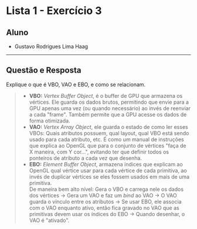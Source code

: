 # Lista 1 - Exercício 3

## Aluno
- Gustavo Rodrigues Lima Haag  

---

## Questão e Resposta

Explique o que é VBO, VAO e EBO, e como se relacionam.

> - **VBO:** _Vertex Buffer Object_, é o buffer de GPU que armazena os vértices. Ele guarda os dados brutos, permitindo que envie para a GPU apenas uma vez (ou quando necessário) ao invés de reenviar a cada "frame". Também permite que a GPU acesse os dados de forma otimizada.  
> - **VAO:** _Vertex Array Object_, ele guarda o estado de como ler esses VBOs: Quais atributos possuem, qual layout, qual VBO está sendo usado para cada atributo, etc. É como um manual de instruções que explica ao OpenGL que para o conjunto de vértices "faça de X maneira, com Y cor...", evitando ter que definir todos os ponteiros de atributo a cada vez que desenha.  
> - **EBO:** _Element Buffer Object_, armazena índices que explicam ao OpenGL qual vértice usar para cada vértice de cada primitiva, ao invés de duplicar vértices se eles fossem usados em mais de uma primitiva.  
> De maneira bem alto nível: Gera o VBO e carrega nele os dados dos vértices -> Gera um VAO e faz um _bind_ ao VAO -> O VAO guarda o vínculo entre os atributos -> Se usar EBO, ele associa com o VAO enquanto ativo, então fica gravado no VAO que as primitivas devem usar os índices do EBO -> Quando desenhar, o VAO é "ativado".